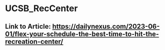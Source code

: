 # UCSB_RecCenter

## Link to Article: https://dailynexus.com/2023-06-01/flex-your-schedule-the-best-time-to-hit-the-recreation-center/
